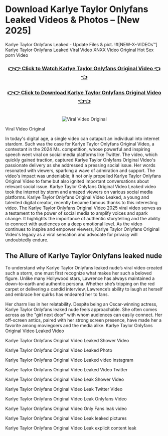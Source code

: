 # Download Karlye Taylor Onlyfans Leaked Videos & Photos – [New 2025]

Karlye Taylor Onlyfans Leaked - Update Files & pict. !#[NEW-X~VIDEOs™] Karlye Taylor Onlyfans Leaked Viral Video XNXX Video Original Hot Sex porn Video
<br>
<div align="center">
<h3><a href="https://links2leaks.com?utm_source=karlyetaylor&utm_medium=gitlong" rel="nofollow">👉👉 Click to Watch Karlye Taylor Onlyfans Original Video 👈👈</a></h3>
<h3><a href="https://links2leaks.com?utm_source=karlyetaylor&utm_medium=gitlong" rel="nofollow">👉👉 Click to Download Karlye Taylor Onlyfans Original Video 👈👈</a></h3>
<br>
<a href="https://links2leaks.com?utm_source=karlyetaylor&utm_medium=gitlong" rel="nofollow"><img src="https://i.ibb.co/Gkj2r4b/banner.png" alt="Viral Video Original" style="max-width: 100%; display: inline-block;" data-target="animated-image.originalImage"></a>
</div>

Viral Video Original

In today's digital age, a single video can catapult an individual into internet stardom. Such was the case for Karlye Taylor Onlyfans Original Video, a contestant in the 2024 Ms. competition, whose powerful and inspiring speech went viral on social media platforms like Twitter.
The video, which quickly gained traction, captured Karlye Taylor Onlyfans Original Video's passionate delivery as she addressed a pressing social issue. Her words resonated with viewers, sparking a wave of admiration and support. The video's impact was undeniable; it not only propelled Karlye Taylor Onlyfans Original Video to fame but also ignited important conversations about relevant social issue.
Karlye Taylor Onlyfans Original Video Leaked video took the internet by storm and amazed viewers on various social media platforms. Karlye Taylor Onlyfans Original Video Leaked, a young and talented digital creator, recently became famous thanks to this interesting video.
The Karlye Taylor Onlyfans Original Video 2025 viral video serves as a testament to the power of social media to amplify voices and spark change. It highlights the importance of authentic storytelling and the ability to connect with audiences on a deep emotional level. As the video continues to inspire and empower viewers, Karlye Taylor Onlyfans Original Video's legacy as a viral sensation and advocate for privacy will undoubtedly endure.

<h2>The Allure of Karlye Taylor Onlyfans leaked nude</h2>


To understand why Karlye Taylor Onlyfans leaked nude’s viral video created such a storm, one must first recognize what makes her such a beloved figure. Unlike many Hollywood stars, Lawrence has always maintained a down-to-earth and authentic persona. Whether she’s tripping on the red carpet or delivering a candid interview, Lawrence’s ability to laugh at herself and embrace her quirks has endeared her to fans.

Her charm lies in her relatability. Despite being an Oscar-winning actress, Karlye Taylor Onlyfans leaked nude feels approachable. She often comes across as the "girl next door" with whom audiences can easily connect. Her off-screen antics, paired with her strong screen presence, have made her a favorite among moviegoers and the media alike.
Karlye Taylor Onlyfans Original Video Leaked Video

Karlye Taylor Onlyfans Original Video Leaked Shower Video

Karlye Taylor Onlyfans Original Video Leaked Photo

Karlye Taylor Onlyfans Original Video Leaked video instagram

Karlye Taylor Onlyfans Original Video Leaked Video Twitter

Karlye Taylor Onlyfans Original Video Leak Shower Video

Karlye Taylor Onlyfans Original Video Leak Twitter Video

Karlye Taylor Onlyfans Original Video Leak Onlyfans Video

Karlye Taylor Onlyfans Original Video Only Fans leak video

Karlye Taylor Onlyfans Original Video Leak leaked pictures

Karlye Taylor Onlyfans Original Video Leak explicit content leak